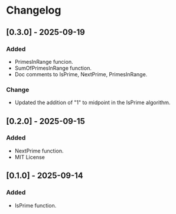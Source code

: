 # Changelog

## [0.3.0] - 2025-09-19

### Added
- PrimesInRange funcion.
- SumOfPrimesInRange function.
- Doc comments to IsPrime, NextPrime, PrimesInRange.

### Change
- Updated the addition of "1" to midpoint in the IsPrime algorithm.

## [0.2.0] - 2025-09-15

### Added
- NextPrime function.
- MIT License

## [0.1.0] - 2025-09-14

### Added

- IsPrime function.

